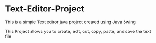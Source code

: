 # Text-Editor-Project

This is a simple Text editor java project created using Java Swing

This Project allows you to create, edit, cut, copy, paste, and save the text file 
